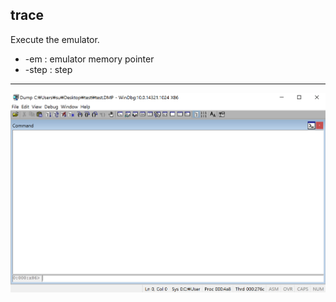 trace
-------
Execute the emulator.
* -em : emulator memory pointer
* -step : step 
---
![](./img/trace.gif)
